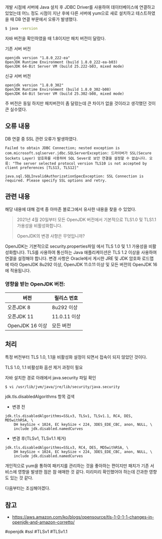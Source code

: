 

개발 시점에 서버에 Java 설치 후 JDBC Driver를 사용하여 데이터베이스에 연결하고 있었는데
어느 정도 시점이 지난 후에 다른 서버에 yum으로 새로 설치하고 테스트하였을 때 DB 연결 부문에서 오류가 발생했다.


```sh
$ java -version
```

자바 버전을 확인하였을 때 1.8이지만 패치 버전이 달랐다.

기존 서버 버전

```
openjdk version "1.8.0_222-ea" 
OpenJDK Runtime Environment (build 1.8.0_222-ea-b03)
OpenJDK 64-Bit Server VM (build 25.222-b03, mixed mode)
```

신규 서버 버전

```
openjdk version "1.8.0_302"
OpenJDK Runtime Environment (build 1.8.0_302-b08)
OpenJDK 64-Bit Server VM (build 25.302-b08, mixed mode)
```

주 버전은 동일 하지만 패치버전이 좀 달랐는데 큰 차이가 없을 것이라고 생각했던 것이 큰 실수였다.


## 오류 내용

DB 연결 중 SSL 관련 오류가 발생하였다.

```
Failed to obtain JDBC Connection; nested exception is com.microsoft.sqlserver.jdbc.SQLServerException: 드라이버가 SSL(Secure Sockets Layer) 암호화를 사용하여 SQL Sever로 보안 연결을 설정할 수 없습니다. 오류: "The server selected protocol version TLS10 is not accepted by client preferences [TLS13, TLS12]"
```

```
java.sql.SQLInvalidAuthorizationSpecException: SSL Connection is required. Please specify SSL options and retry.
```

## 관련 내용

해당 내용에 대해 검색 중 아마존 블로그에서 유사한 내용을 찾을 수 있었다.

> 2021년 4월 20일부터 모든 OpenJDK 버전에서 기본적으로 TLS1.0 및 TLS1.1 가용성을 비활성화합니다.    
>   
> OpenJDK의 변경 사항은 무엇입니까?
> 
OpenJDK는 기본적으로 security.properties파일 에서 TLS 1.0 및 1.1 가용성을 비활성화합니다. TLS를 사용하여 통신하는 Java 애플리케이션은 TLS 1.2 이상을 사용하여 연결을 설정해야 합니다. 변경 사항은 Oracle에서 게시한 JRE 및 JDK 암호화 로드맵에 따라 OpenJDK 8u292 이상, OpenJDK 11.0.11 이상 및 모든 버전의 OpenJDK 16에 적용됩니다.


### 영향을 받는 OpenJDK 버전:

|버전	|릴리스 번호|
|---|---|
|오픈JDK 8|	8u292 이상|
|오픈JDK 11|	11.0.11 이상|
|OpenJDK 16 이상|	모든 버전|


## 처리

특정 버전부터 TLS 1.0, 1.1을 비활성화 설정이 되면서 접속이 되지 않았던 것이다.

TLS 1.0, 1.1 비활성화 옵션 제거 과정이 필요

자바 설치한 경로 아래에서 java.security 파일 확인

```sh
$ vi /usr/lib/jvm/java/jre/lib/security/java.security
```


jdk.tls.disabledAlgorithms 항목 검색

* 변경 전

 
```
jdk.tls.disabledAlgorithms=SSLv3, TLSv1, TLSv1.1, RC4, DES, MD5withRSA, \
    DH keySize < 1024, EC keySize < 224, 3DES_EDE_CBC, anon, NULL, \
    include jdk.disabled.namedCurves
```

* 변경 후(TLSv1, TLSv1.1 제거)

```
jdk.tls.disabledAlgorithms=SSLv3, RC4, DES, MD5withRSA, \
    DH keySize < 1024, EC keySize < 224, 3DES_EDE_CBC, anon, NULL, \
    include jdk.disabled.namedCurves
```


개인적으로 yum을 통하여 패키지를 관리하는 것을 좋아하는 편이지만 패치가 기존 서비스에 영향을 발생한 점은 참 애매한 것 같다. 미리미리 확인했어야 하는데 간과한 영향도 있는 것 같다.

다음부터는 조심해야겠다.

## 참고

- https://aws.amazon.com/ko/blogs/opensource/tls-1-0-1-1-changes-in-openjdk-and-amazon-corretto/


#openjdk #ssl #TLSv1 #TLSv1.1